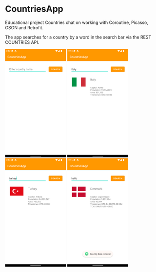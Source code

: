 # CountriesApp
Educational project Countries chat on working with Coroutine, Picasso, GSON and Retrofit.

The app searches for a country by a word in the search bar via the REST COUNTRIES API.

<p float="left">
<img src="https://github.com/seregious/CountriesApp/blob/master/screenshots/Screenshot_1654297983.png" width="200" />
<img src="https://github.com/seregious/CountriesApp/blob/master/screenshots/Screenshot_1654297998.png" width="200" />
<img src="https://github.com/seregious/CountriesApp/blob/master/screenshots/Screenshot_1654298046.png" width="200" />
<img src="https://github.com/seregious/CountriesApp/blob/master/screenshots/Screenshot_1654298121.png" width="200" />
</p>
